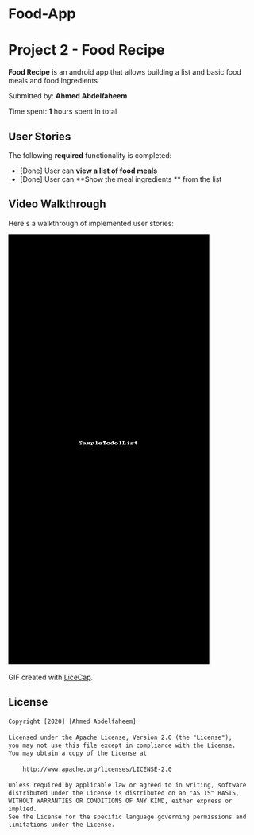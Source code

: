 # Food-App
# Project 2 - Food Recipe 

**Food Recipe** is an android app that allows building a list and basic food meals and food Ingredients

Submitted by: **Ahmed Abdelfaheem**

Time spent: **1** hours spent in total

## User Stories

The following **required** functionality is completed:

* [Done] User can **view a list of food meals**
* [Done] User can **Show the meal ingredients ** from the list

## Video Walkthrough

Here's a walkthrough of implemented user stories:

<img src='https://github.com/Ahmedsafwat101/TodoCodePath/blob/master/sampletodolist.gif' title='Video Walkthrough' width='' alt='Video Walkthrough' />


GIF created with [LiceCap](http://www.cockos.com/licecap/).


## License

    Copyright [2020] [Ahmed Abdelfaheem]

    Licensed under the Apache License, Version 2.0 (the "License");
    you may not use this file except in compliance with the License.
    You may obtain a copy of the License at

        http://www.apache.org/licenses/LICENSE-2.0

    Unless required by applicable law or agreed to in writing, software
    distributed under the License is distributed on an "AS IS" BASIS,
    WITHOUT WARRANTIES OR CONDITIONS OF ANY KIND, either express or implied.
    See the License for the specific language governing permissions and
    limitations under the License.

